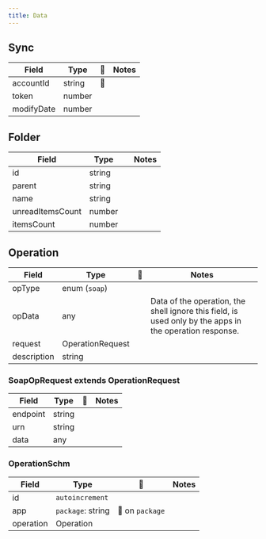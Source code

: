 ```yaml
---
title: Data
---
```


## Sync
| Field | Type | 🔑 | Notes |
|-------|------|---|-------|
| accountId | string | 🔑 ||
| token | number |||
| modifyDate | number |||

## Folder

| Field | Type |   | Notes |
|-------|------|---|-------|
| id | string |||
| parent | string |||
| name | string |||
| unreadItemsCount | number |||
| itemsCount | number |||

## Operation

| Field | Type |  🔑 | Notes |
|-------|------|---|-------|
| opType | enum (`soap`) |||
| opData | any || Data of the operation, the shell ignore this field, is used only by the apps in the operation response. |
| request | OperationRequest |||
| description | string |||

### SoapOpRequest extends OperationRequest

| Field | Type | 🔑  | Notes |
|-------|------|---|-------|
| endpoint | string |||
| urn | string |||
| data | any |||

### OperationSchm

| Field | Type | 🔑  | Notes |
|-------|------|---|-------|
| id | `autoincrement` |||
| app | `package`: string | 🔖 on `package` ||
| operation | Operation |||
